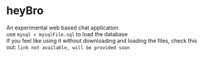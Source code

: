 # heyBro
An experimental web based chat application<br>
use `mysql < mysqlFile.sql` to load the database<br>
If you feel like using it without downloading and loading the files, check this out: `link not available, will be provided soon`
